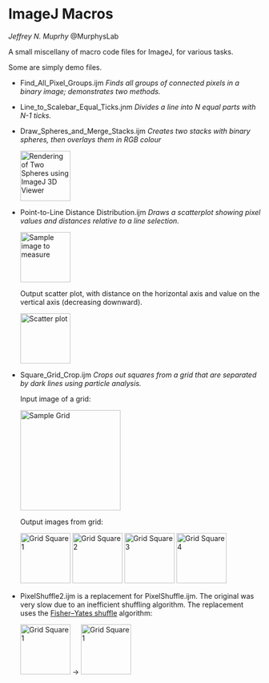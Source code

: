ImageJ Macros
====================

*Jeffrey N. Muprhy*
@MurphysLab

A small miscellany of macro code files for ImageJ, for various tasks.

Some are simply demo files.

* Find_All_Pixel_Groups.ijm *Finds all groups of connected pixels in a binary image; demonstrates two methods.*

* Line_to_Scalebar_Equal_Ticks.jnm *Divides a line into N equal parts with N-1 ticks.*

* Draw_Spheres_and_Merge_Stacks.ijm *Creates two stacks with binary spheres, then overlays them in RGB colour*

  <img src="http://i.imgur.com/91El6O3.png" alt="Rendering of Two Spheres using ImageJ 3D Viewer" height="100">

* Point-to-Line Distance Distribution.ijm *Draws a scatterplot showing pixel values and distances relative to a line selection.*

  <img src="http://i.imgur.com/AgTAFit.png" alt="Sample image to measure" height="100"> 

  Output scatter plot, with distance on the horizontal axis and value on the vertical axis (decreasing downward).

  <img src="http://i.imgur.com/IYI2v3P.png" alt="Scatter plot" height="100">

* Square_Grid_Crop.ijm *Crops out squares from a grid that are separated by dark lines using particle analysis.*

  Input image of a grid:
  
  <img src="https://i.imgur.com/n3isQLk.jpg" alt="Sample Grid" height="200">
  
  Output images from grid:
  
  <img src="https://i.imgur.com/54mTPe1.jpg" alt="Grid Square 1" height="100">
  <img src="https://i.imgur.com/CQdMAzt.jpg" alt="Grid Square 2" height="100">
  <img src="https://i.imgur.com/bDsU807.jpg" alt="Grid Square 3" height="100">
  <img src="https://i.imgur.com/tD56Y4Q.jpg" alt="Grid Square 4" height="100">

* PixelShuffle2.ijm is a replacement for PixelShuffle.ijm. The original was very slow due to an inefficient shuffling algorithm. The replacement uses the [Fisher–Yates shuffle](https://en.wikipedia.org/wiki/Fisher%E2%80%93Yates_shuffle) algorithm:

  <img src="https://i.imgur.com/fka7ycA.jpg" alt="Grid Square 1" height="100"> → <img src="https://i.imgur.com/X68oo4p.jpg" alt="Grid Square 1" height="100">



